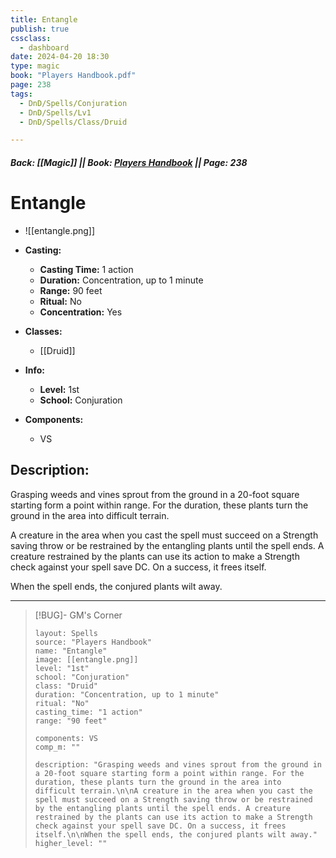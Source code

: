 ```yaml
---
title: Entangle
publish: true
cssclass:
  - dashboard
date: 2024-04-20 18:30
type: magic
book: "Players Handbook.pdf"
page: 238
tags:
  - DnD/Spells/Conjuration
  - DnD/Spells/Lv1
  - DnD/Spells/Class/Druid

---
```


##### Back: [[Magic]] || Book: [Players Handbook](https://drive.google.com/drive/folders/1O5bhpYizcIT5xxAoLOuzCRht_PVS7VSG?usp=sharing) || Page: 238

# Entangle
- ![[entangle.png]]
- **Casting:**
    - **Casting Time:** 1 action
    - **Duration:** Concentration, up to 1 minute
    - **Range:** 90 feet
    - **Ritual:** No
    - **Concentration:** Yes
- **Classes:**
    - [[Druid]]

- **Info:**
    - **Level:** 1st
    - **School:** Conjuration
- **Components:**
    - VS


## Description:
Grasping weeds and vines sprout from the ground in a 20-foot square starting form a point within range. For the duration, these plants turn the ground in the area into difficult terrain.

A creature in the area when you cast the spell must succeed on a Strength saving throw or be restrained by the entangling plants until the spell ends. A creature restrained by the plants can use its action to make a Strength check against your spell save DC. On a success, it frees itself.

When the spell ends, the conjured plants wilt away.



---

> [!BUG]- GM's Corner
>
> ```statblock
> layout: Spells
> source: "Players Handbook"
> name: "Entangle"
> image: [[entangle.png]]
> level: "1st"
> school: "Conjuration"
> class: "Druid"
> duration: "Concentration, up to 1 minute"
> ritual: "No"
> casting_time: "1 action"
> range: "90 feet"
>
> components: VS
> comp_m: ""
>
> description: "Grasping weeds and vines sprout from the ground in a 20-foot square starting form a point within range. For the duration, these plants turn the ground in the area into difficult terrain.\n\nA creature in the area when you cast the spell must succeed on a Strength saving throw or be restrained by the entangling plants until the spell ends. A creature restrained by the plants can use its action to make a Strength check against your spell save DC. On a success, it frees itself.\n\nWhen the spell ends, the conjured plants wilt away."
> higher_level: ""
> ```
